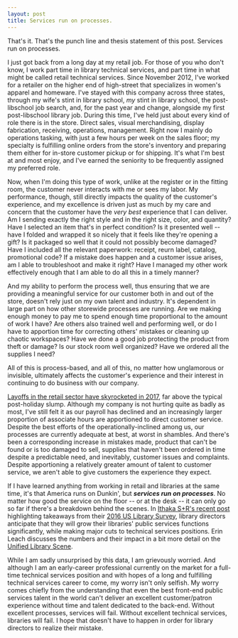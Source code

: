 ```yaml
---
layout: post
title: Services run on processes.
---
```

That's it. That's the punch line and thesis statement of this post. Services run on processes.

I just got back from a long day at my retail job. For those of you who don't know, I work part time in library technical services, and part time in what might be called retail technical services. Since November 2012, I've worked for a retailer on the higher end of high-street that specializes in women's apparel and homeware. I've stayed with this company across three states, through my wife's stint in library school, _my_ stint in library school, the post-libschool job search, and, for the past year and change, alongside my first post-libschool library job. During this time, I've held just about every kind of role there is in the store. Direct sales, visual merchandising, display fabrication, receiving, operations, management. Right now I mainly do operations tasking, with just a few hours per week on the sales floor; my specialty is fulfilling online orders from the store's inventory and preparing them either for in-store customer pickup or for shipping. It's what I'm best at and most enjoy, and I've earned the seniority to be frequently assigned my preferred role.

Now, when I'm doing this type of work, unlike at the register or in the fitting room, the customer never interacts with me or sees my labor. My performance, though, still directly impacts the quality of the customer's experience, and my excellence is driven just as much by my care and concern that the customer have the _very best_ experience that I can deliver. Am I sending exactly the right style and in the right size, color, and quantity? Have I selected an item that's in perfect condition? Is it presented well -- have I folded and wrapped it so nicely that it feels like they're opening a gift? Is it packaged so well that it could not possibly become damaged? Have I included all the relevant paperwork: receipt, reurn label, catalog, promotional code? If a mistake does happen and a customer issue arises, am I able to troubleshoot and make it right? Have I managed my other work effectively enough that I am able to do all this in a timely manner?

And my ability to perform the process well, thus ensuring that we are providing a meaningful service for our customer both in and out of the store, doesn't rely just on my own talent and industry. It's dependent in large part on how other storewide processes are running. Are we making enough money to pay me to spend enough time proportional to the amount of work I have? Are others also trained well and performing well, or do I have to apportion time for correcting others' mistakes or cleaning up chaotic workspaces? Have we done a good job protecting the product from theft or damage? Is our stock room well organized? Have we ordered all the supplies I need?

All of this is process-based, and all of this, no matter how unglamorous or invisible, ultimately affects the customer's experience and their interest in continuing to do business with our company. 

[Layoffs in the retail sector have skyrocketed in 2017](https://www.bls.gov/web/empsit/ceshighlights.pdf), far above the typical post-holiday slump. Although my company is not hurting quite as badly as most, I've still felt it as our payroll has declined and an increasingly larger proportion of associate hours are apportioned to direct customer service. Despite the best efforts of the operationally-inclined among us, our processes are currently adequate at best, at worst in shambles. And there's been a corresponding increase in mistakes made, product that can't be found or is too damaged to sell, supplies that haven't been ordered in time despite a predictable need, and inevitably, customer issues and complaints. Despite apportioning a relatively greater amount of talent to customer service, we aren't able to give customers the experience they expect.

If I have learned anything from working in retail and libraries at the same time, it's that America runs on Dunkin', but ***services run on processes***. No matter how good the service on the floor -- or at the desk -- it can only go so far if there's a breakdown behind the scenes. In [Ithaka S+R's recent post](http://www.sr.ithaka.org/blog/taking-a-closer-look-at-talent-management/) highlighting takeaways from their [2016 US Library Survey](http://www.sr.ithaka.org/publications/us-library-survey-2016/), library directors anticipate that they will grow their libraries' public services functions significantly, while making major cuts to technical services positions. Erin Leach discusses the numbers and their impact in a bit more detail on the [Unified Library Scene](https://unifiedlibraryscene.blogspot.com/2017/04/its-like-dead-end-when-road-map-is.html).

While I am sadly unsurprised by this data, I am grievously worried. And although I am an early-career professional currently on the market for a full-time technical services position and with hopes of a long and fulfilling technical services career to come, my worry isn't only selfish. My worry comes chiefly from the understanding that even the best front-end public services talent in the world can't deliver an excellent customer/patron experience without time and talent dedicated to the back-end. Without excellent processes, services will fail. Without excellent technical services, libraries will fail. I hope that doesn't have to happen in order for library directors to realize their mistake.
